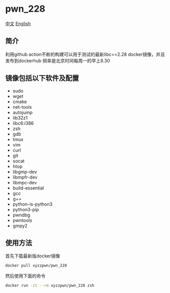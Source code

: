 # pwn_228
[中文](./README_zh_CN.md)  [English](./README.md)
## 简介
利用github action不断的构建可以用于测试的最新libc==2.28 docker镜像，并且发布到dockerhub
频率是北京时间每周一的早上8.30

## 镜像包括以下软件及配置
- sudo
- wget
- cmake
- net-tools
- autojump
- lib32z1
- libc6:i386
- zsh
- gdb
- tmux
- vim
- curl
- git
- socat
- htop
- libgmp-dev
- libmpfr-dev
- libmpc-dev
- build-essential
- gcc
- g++
- python-is-python3
- python3-pip
- pwndbg
- pwntools 
- gmpy2

## 使用方法
首先下载最新版docker镜像
```bash
docker pull xyzzpwn/pwn_228
```

然后使用下面的命令
```bash
docker run -it --rm xyzzpwn/pwn_228 zsh
```